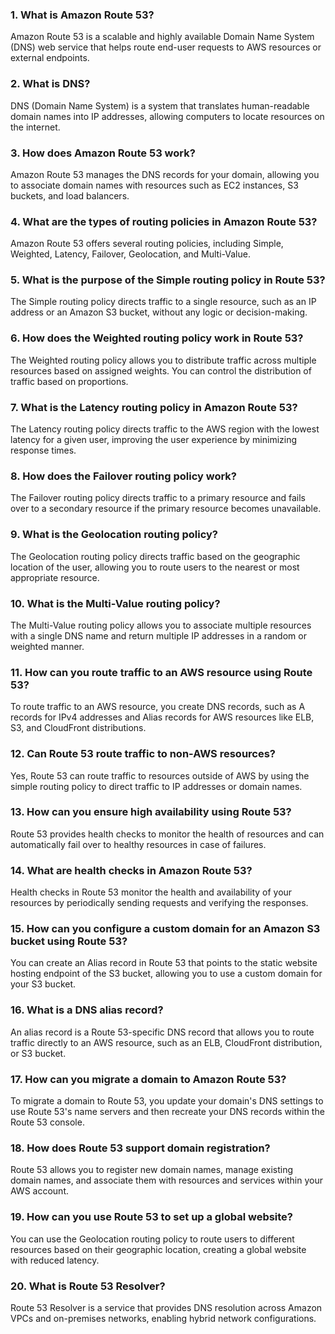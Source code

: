 ### 1. What is Amazon Route 53?
Amazon Route 53 is a scalable and highly available Domain Name System (DNS) web service that helps route end-user requests to AWS resources or external endpoints.

### 2. What is DNS?
DNS (Domain Name System) is a system that translates human-readable domain names into IP addresses, allowing computers to locate resources on the internet.

### 3. How does Amazon Route 53 work?
Amazon Route 53 manages the DNS records for your domain, allowing you to associate domain names with resources such as EC2 instances, S3 buckets, and load balancers.

### 4. What are the types of routing policies in Amazon Route 53?
Amazon Route 53 offers several routing policies, including Simple, Weighted, Latency, Failover, Geolocation, and Multi-Value.

### 5. What is the purpose of the Simple routing policy in Route 53?
The Simple routing policy directs traffic to a single resource, such as an IP address or an Amazon S3 bucket, without any logic or decision-making.

### 6. How does the Weighted routing policy work in Route 53?
The Weighted routing policy allows you to distribute traffic across multiple resources based on assigned weights. You can control the distribution of traffic based on proportions.

### 7. What is the Latency routing policy in Amazon Route 53?
The Latency routing policy directs traffic to the AWS region with the lowest latency for a given user, improving the user experience by minimizing response times.

### 8. How does the Failover routing policy work?
The Failover routing policy directs traffic to a primary resource and fails over to a secondary resource if the primary resource becomes unavailable.

### 9. What is the Geolocation routing policy?
The Geolocation routing policy directs traffic based on the geographic location of the user, allowing you to route users to the nearest or most appropriate resource.

### 10. What is the Multi-Value routing policy?
The Multi-Value routing policy allows you to associate multiple resources with a single DNS name and return multiple IP addresses in a random or weighted manner.

### 11. How can you route traffic to an AWS resource using Route 53?
To route traffic to an AWS resource, you create DNS records, such as A records for IPv4 addresses and Alias records for AWS resources like ELB, S3, and CloudFront distributions.

### 12. Can Route 53 route traffic to non-AWS resources?
Yes, Route 53 can route traffic to resources outside of AWS by using the simple routing policy to direct traffic to IP addresses or domain names.

### 13. How can you ensure high availability using Route 53?
Route 53 provides health checks to monitor the health of resources and can automatically fail over to healthy resources in case of failures.

### 14. What are health checks in Amazon Route 53?
Health checks in Route 53 monitor the health and availability of your resources by periodically sending requests and verifying the responses.

### 15. How can you configure a custom domain for an Amazon S3 bucket using Route 53?
You can create an Alias record in Route 53 that points to the static website hosting endpoint of the S3 bucket, allowing you to use a custom domain for your S3 bucket.

### 16. What is a DNS alias record?
An alias record is a Route 53-specific DNS record that allows you to route traffic directly to an AWS resource, such as an ELB, CloudFront distribution, or S3 bucket.

### 17. How can you migrate a domain to Amazon Route 53?
To migrate a domain to Route 53, you update your domain's DNS settings to use Route 53's name servers and then recreate your DNS records within the Route 53 console.

### 18. How does Route 53 support domain registration?
Route 53 allows you to register new domain names, manage existing domain names, and associate them with resources and services within your AWS account.

### 19. How can you use Route 53 to set up a global website?
You can use the Geolocation routing policy to route users to different resources based on their geographic location, creating a global website with reduced latency.

### 20. What is Route 53 Resolver?
Route 53 Resolver is a service that provides DNS resolution across Amazon VPCs and on-premises networks, enabling hybrid network configurations.